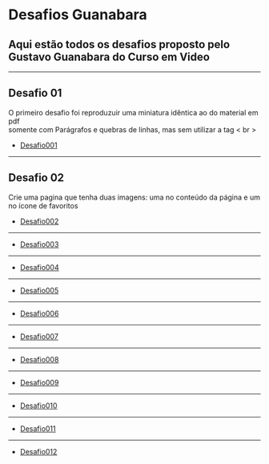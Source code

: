 # Desafios Guanabara
## Aqui estão todos os desafios proposto pelo Gustavo Guanabara do Curso em Video
---
## Desafio 01
O primeiro desafio foi reproduzuir uma miniatura idêntica ao do material em pdf <br>
somente com Parágrafos e quebras de linhas, mas sem utilizar a tag < br >
- [Desafio001](https://marcionogit.github.io/desafiosghanabara/desafio001)
---
## Desafio 02
Crie uma pagina que tenha duas imagens: uma no conteúdo da página e um no ícone de favoritos
- [Desafio002](https://marcionogit.github.io/desafiosghanabara/desafio002)
---
- [Desafio003](https://marcionogit.github.io/desafiosghanabara/desafio003)
---
- [Desafio004](https://marcionogit.github.io/desafiosghanabara/desafio004)
---
- [Desafio005](https://marcionogit.github.io/desafiosghanabara/desafio005)
---
- [Desafio006](https://marcionogit.github.io/desafiosghanabara/desafio006)
---
- [Desafio007](https://marcionogit.github.io/desafiosghanabara/desafio007)
---
- [Desafio008](https://marcionogit.github.io/desafiosghanabara/desafio008)
---
- [Desafio009](https://marcionogit.github.io/desafiosghanabara/desafio009)
---
- [Desafio010](https://marcionogit.github.io/desafiosghanabara/desafio010)
---
- [Desafio011](https://marcionogit.github.io/desafiosghanabara/desafio011)
---
- [Desafio012](https://marcionogit.github.io/desafiosghanabara/desafio012)
